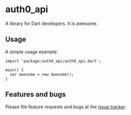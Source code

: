 # auth0_api

A library for Dart developers. It is awesome.

## Usage

A simple usage example:

    import 'package:auth0_api/auth0_api.dart';

    main() {
      var awesome = new Awesome();
    }

## Features and bugs

Please file feature requests and bugs at the [issue tracker][tracker].

[tracker]: http://example.com/issues/replaceme
